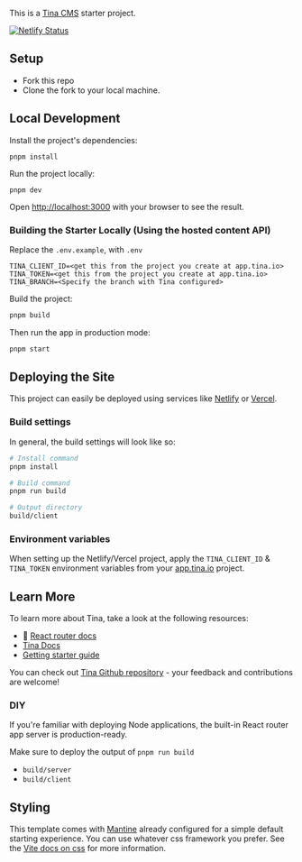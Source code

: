 This is a [Tina CMS](https://tina.io/) starter project. 

[![Netlify Status](https://api.netlify.com/api/v1/badges/11e3a8ad-3aa1-4e75-8ea6-94f84b404646/deploy-status)](https://app.netlify.com/sites/tina-rr7-starter/deploys)

## Setup

- Fork this repo
- Clone the fork to your local machine.

## Local Development

Install the project's dependencies:

```
pnpm install
```

Run the project locally:

```
pnpm dev
```

Open [http://localhost:3000](http://localhost:3000) with your browser to see the result.

### Building the Starter Locally (Using the hosted content API)

Replace the `.env.example`, with `.env`

```
TINA_CLIENT_ID=<get this from the project you create at app.tina.io>
TINA_TOKEN=<get this from the project you create at app.tina.io>
TINA_BRANCH=<Specify the branch with Tina configured>
```

Build the project:

```bash
pnpm build
```

Then run the app in production mode:

```sh
pnpm start
```

## Deploying the Site

This project can easily be deployed using services like [Netlify](https://www.netlify.com/) or [Vercel](https://vercel.com/).

### Build settings

In general, the build settings will look like so:

```bash
# Install command
pnpm install

# Build command
pnpm run build

# Output directory
build/client
```

### Environment variables

When setting up the Netlify/Vercel project, apply the `TINA_CLIENT_ID` & `TINA_TOKEN` environment variables from your [app.tina.io](https://app.tina.io) project.

## Learn More

To learn more about Tina, take a look at the following resources:

- 📖 [React router docs](https://reactrouter.com/home)
- [Tina Docs](https://tina.io/docs)
- [Getting starter guide](https://tina.io/docs/introduction/using-starter/)

You can check out [Tina Github repository](https://github.com/tinacms/tinacms) - your feedback and contributions are welcome!

### DIY

If you're familiar with deploying Node applications, the built-in React router app server is production-ready.

Make sure to deploy the output of `pnpm run build`

- `build/server`
- `build/client`

## Styling

This template comes with [Mantine](https://mantine.dev/) already configured for a simple default starting experience. You can use whatever css framework you prefer. See the [Vite docs on css](https://vitejs.dev/guide/features.html#css) for more information.
